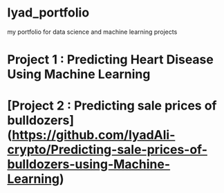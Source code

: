 # Iyad_portfolio
my portfolio for data science and machine learning projects

# Project 1 : Predicting Heart Disease Using Machine Learning
# [Project 2 : Predicting sale prices of bulldozers] (https://github.com/IyadAli-crypto/Predicting-sale-prices-of-bulldozers-using-Machine-Learning)

